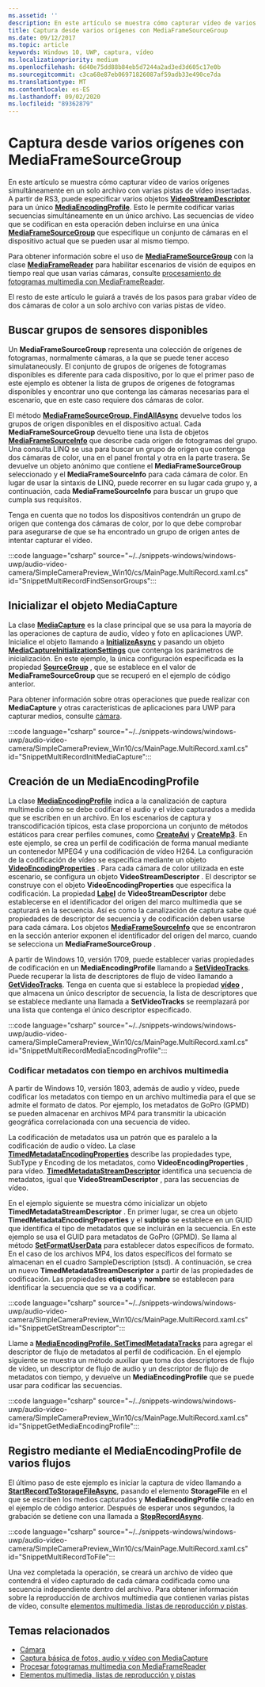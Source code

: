 ```yaml
---
ms.assetid: ''
description: En este artículo se muestra cómo capturar vídeo de varios orígenes simulataneously en un único archivo con varias pistas de vídeo insertadas.
title: Captura desde varios orígenes con MediaFrameSourceGroup
ms.date: 09/12/2017
ms.topic: article
keywords: Windows 10, UWP, captura, vídeo
ms.localizationpriority: medium
ms.openlocfilehash: 6d40e75dd88b84eb5d7244a2ad3ed3d605c17e0b
ms.sourcegitcommit: c3ca68e87eb06971826087af59adb33e490ce7da
ms.translationtype: MT
ms.contentlocale: es-ES
ms.lasthandoff: 09/02/2020
ms.locfileid: "89362879"
---
```

# <a name="capture-from-multiple-sources-using-mediaframesourcegroup"></a>Captura desde varios orígenes con MediaFrameSourceGroup

En este artículo se muestra cómo capturar vídeo de varios orígenes simultáneamente en un solo archivo con varias pistas de vídeo insertadas. A partir de RS3, puede especificar varios objetos **[VideoStreamDescriptor](/uwp/api/windows.media.core.videostreamdescriptor)** para un único **[MediaEncodingProfile](/uwp/api/windows.media.mediaproperties.mediaencodingprofile)**. Esto le permite codificar varias secuencias simultáneamente en un único archivo. Las secuencias de vídeo que se codifican en esta operación deben incluirse en una única **[MediaFrameSourceGroup](/uwp/api/windows.media.capture.frames.mediaframesourcegroup)** que especifique un conjunto de cámaras en el dispositivo actual que se pueden usar al mismo tiempo. 

Para obtener información sobre el uso de **[MediaFrameSourceGroup](/uwp/api/windows.media.capture.frames.mediaframesourcegroup)** con la clase **[MediaFrameReader](/uwp/api/windows.media.capture.frames.mediaframereader)** para habilitar escenarios de visión de equipos en tiempo real que usan varias cámaras, consulte [procesamiento de fotogramas multimedia con MediaFrameReader](process-media-frames-with-mediaframereader.md).

El resto de este artículo le guiará a través de los pasos para grabar vídeo de dos cámaras de color a un solo archivo con varias pistas de vídeo.

## <a name="find-available-sensor-groups"></a>Buscar grupos de sensores disponibles
Un **MediaFrameSourceGroup** representa una colección de orígenes de fotogramas, normalmente cámaras, a la que se puede tener acceso simulataneously. El conjunto de grupos de orígenes de fotogramas disponibles es diferente para cada dispositivo, por lo que el primer paso de este ejemplo es obtener la lista de grupos de orígenes de fotogramas disponibles y encontrar uno que contenga las cámaras necesarias para el escenario, que en este caso requiere dos cámaras de color.

El método **[MediaFrameSourceGroup. FindAllAsync](/uwp/api/windows.media.capture.frames.mediaframesourcegroup.FindAllAsync)** devuelve todos los grupos de origen disponibles en el dispositivo actual. Cada **MediaFrameSourceGroup** devuelto tiene una lista de objetos **[MediaFrameSourceInfo](/uwp/api/windows.media.capture.frames.mediaframesourceinfo)** que describe cada origen de fotogramas del grupo. Una consulta LINQ se usa para buscar un grupo de origen que contenga dos cámaras de color, una en el panel frontal y otra en la parte trasera. Se devuelve un objeto anónimo que contiene el **MediaFrameSourceGroup** seleccionado y el **MediaFrameSourceInfo** para cada cámara de color. En lugar de usar la sintaxis de LINQ, puede recorrer en su lugar cada grupo y, a continuación, cada **MediaFrameSourceInfo** para buscar un grupo que cumpla sus requisitos.

Tenga en cuenta que no todos los dispositivos contendrán un grupo de origen que contenga dos cámaras de color, por lo que debe comprobar para asegurarse de que se ha encontrado un grupo de origen antes de intentar capturar el vídeo.

:::code language="csharp" source="~/../snippets-windows/windows-uwp/audio-video-camera/SimpleCameraPreview_Win10/cs/MainPage.MultiRecord.xaml.cs" id="SnippetMultiRecordFindSensorGroups":::

## <a name="initialize-the-mediacapture-object"></a>Inicializar el objeto MediaCapture
La clase **[MediaCapture](/uwp/api/windows.media.capture.mediacapture)** es la clase principal que se usa para la mayoría de las operaciones de captura de audio, vídeo y foto en aplicaciones UWP. Inicialice el objeto llamando a **[InitializeAsync](/uwp/api/windows.media.capture.mediacapture.InitializeAsync)** y pasando un objeto **[MediaCaptureInitializationSettings](/uwp/api/windows.media.capture.mediacaptureinitializationsettings)** que contenga los parámetros de inicialización. En este ejemplo, la única configuración especificada es la propiedad **[SourceGroup](/uwp/api/windows.media.capture.mediacaptureinitializationsettings.SourceGroup)** , que se establece en el valor de **MediaFrameSourceGroup** que se recuperó en el ejemplo de código anterior.

Para obtener información sobre otras operaciones que puede realizar con **MediaCapture** y otras características de aplicaciones para UWP para capturar medios, consulte [cámara](camera.md).

:::code language="csharp" source="~/../snippets-windows/windows-uwp/audio-video-camera/SimpleCameraPreview_Win10/cs/MainPage.MultiRecord.xaml.cs" id="SnippetMultiRecordInitMediaCapture":::

## <a name="create-a-mediaencodingprofile"></a>Creación de un MediaEncodingProfile
La clase **[MediaEncodingProfile](/uwp/api/windows.media.mediaproperties.mediaencodingprofile)** indica a la canalización de captura multimedia cómo se debe codificar el audio y el vídeo capturados a medida que se escriben en un archivo. En los escenarios de captura y transcodificación típicos, esta clase proporciona un conjunto de métodos estáticos para crear perfiles comunes, como **[CreateAvi](/uwp/api/windows.media.mediaproperties.mediaencodingprofile.createavi)** y **[CreateMp3](/uwp/api/windows.media.mediaproperties.mediaencodingprofile.createmp3)**. En este ejemplo, se crea un perfil de codificación de forma manual mediante un contenedor MPEG4 y una codificación de vídeo H264. La configuración de la codificación de vídeo se especifica mediante un objeto **[VideoEncodingProperties](/uwp/api/windows.media.mediaproperties.videoencodingproperties)** . Para cada cámara de color utilizada en este escenario, se configura un objeto **VideoStreamDescriptor** . El descriptor se construye con el objeto **VideoEncodingProperties** que especifica la codificación. La propiedad **[Label](/uwp/api/windows.media.core.videostreamdescriptor.Label)** de **VideoStreamDescriptor** debe establecerse en el identificador del origen del marco multimedia que se capturará en la secuencia. Así es como la canalización de captura sabe qué propiedades de descriptor de secuencia y de codificación deben usarse para cada cámara. Los objetos **[MediaFrameSourceInfo](/uwp/api/windows.media.capture.frames.mediaframesourceinfo)** que se encontraron en la sección anterior exponen el identificador del origen del marco, cuando se selecciona un **MediaFrameSourceGroup** .


A partir de Windows 10, versión 1709, puede establecer varias propiedades de codificación en un **MediaEncodingProfile** llamando a **[SetVideoTracks](/uwp/api/windows.media.mediaproperties.mediaencodingprofile.setvideotracks)**. Puede recuperar la lista de descriptores de flujo de vídeo llamando a **[GetVideoTracks](/uwp/api/windows.media.mediaproperties.mediaencodingprofile.GetVideoTracks)**. Tenga en cuenta que si establece la propiedad **[vídeo](/uwp/api/windows.media.mediaproperties.mediaencodingprofile.Video)** , que almacena un único descriptor de secuencia, la lista de descriptores que se establece mediante una llamada a **SetVideoTracks** se reemplazará por una lista que contenga el único descriptor especificado.


:::code language="csharp" source="~/../snippets-windows/windows-uwp/audio-video-camera/SimpleCameraPreview_Win10/cs/MainPage.MultiRecord.xaml.cs" id="SnippetMultiRecordMediaEncodingProfile":::

### <a name="encode-timed-metadata-in-media-files"></a>Codificar metadatos con tiempo en archivos multimedia

A partir de Windows 10, versión 1803, además de audio y vídeo, puede codificar los metadatos con tiempo en un archivo multimedia para el que se admite el formato de datos. Por ejemplo, los metadatos de GoPro (GPMD) se pueden almacenar en archivos MP4 para transmitir la ubicación geográfica correlacionada con una secuencia de vídeo. 

La codificación de metadatos usa un patrón que es paralelo a la codificación de audio o vídeo. La clase [**TimedMetadataEncodingProperties**](/uwp/api/windows.media.mediaproperties.timedmetadataencodingproperties) describe las propiedades type, SubType y Encoding de los metadatos, como **VideoEncodingProperties** , para vídeo. [**TimedMetadataStreamDescriptor**](/uwp/api/windows.media.core.timedmetadatastreamdescriptor) identifica una secuencia de metadatos, igual que **VideoStreamDescriptor** , para las secuencias de vídeo.  

En el ejemplo siguiente se muestra cómo inicializar un objeto **TimedMetadataStreamDescriptor** . En primer lugar, se crea un objeto **TimedMetadataEncodingProperties** y el **subtipo** se establece en un GUID que identifica el tipo de metadatos que se incluirán en la secuencia. En este ejemplo se usa el GUID para metadatos de GoPro (GPMD). Se llama al método [**SetFormatUserData**](/uwp/api/windows.media.mediaproperties.timedmetadataencodingproperties.setformatuserdata) para establecer datos específicos de formato. En el caso de los archivos MP4, los datos específicos del formato se almacenan en el cuadro SampleDescription (stsd). A continuación, se crea un nuevo **TimedMetadataStreamDescriptor** a partir de las propiedades de codificación. Las propiedades **etiqueta** y **nombre** se establecen para identificar la secuencia que se va a codificar. 

:::code language="csharp" source="~/../snippets-windows/windows-uwp/audio-video-camera/SimpleCameraPreview_Win10/cs/MainPage.MultiRecord.xaml.cs" id="SnippetGetStreamDescriptor":::

Llame a [**MediaEncodingProfile. SetTimedMetadataTracks**](/uwp/api/windows.media.mediaproperties.mediaencodingprofile.settimedmetadatatracks) para agregar el descriptor de flujo de metadatos al perfil de codificación. En el ejemplo siguiente se muestra un método auxiliar que toma dos descriptores de flujo de vídeo, un descriptor de flujo de audio y un descriptor de flujo de metadatos con tiempo, y devuelve un **MediaEncodingProfile** que se puede usar para codificar las secuencias.

:::code language="csharp" source="~/../snippets-windows/windows-uwp/audio-video-camera/SimpleCameraPreview_Win10/cs/MainPage.MultiRecord.xaml.cs" id="SnippetGetMediaEncodingProfile":::

## <a name="record-using-the-multi-stream-mediaencodingprofile"></a>Registro mediante el MediaEncodingProfile de varios flujos
El último paso de este ejemplo es iniciar la captura de vídeo llamando a **[StartRecordToStorageFileAsync](/uwp/api/windows.media.capture.mediacapture.startrecordtostoragefileasync)**, pasando el elemento **StorageFile** en el que se escriben los medios capturados y **MediaEncodingProfile** creado en el ejemplo de código anterior. Después de esperar unos segundos, la grabación se detiene con una llamada a **[StopRecordAsync](/uwp/api/windows.media.capture.mediacapture.StopRecordAsync)**.

:::code language="csharp" source="~/../snippets-windows/windows-uwp/audio-video-camera/SimpleCameraPreview_Win10/cs/MainPage.MultiRecord.xaml.cs" id="SnippetMultiRecordToFile":::

Una vez completada la operación, se creará un archivo de vídeo que contendrá el vídeo capturado de cada cámara codificada como una secuencia independiente dentro del archivo. Para obtener información sobre la reproducción de archivos multimedia que contienen varias pistas de vídeo, consulte [elementos multimedia, listas de reproducción y pistas](media-playback-with-mediasource.md).

## <a name="related-topics"></a>Temas relacionados

* [Cámara](camera.md)
* [Captura básica de fotos, audio y vídeo con MediaCapture](basic-photo-video-and-audio-capture-with-MediaCapture.md)
* [Procesar fotogramas multimedia con MediaFrameReader](process-media-frames-with-mediaframereader.md)
* [Elementos multimedia, listas de reproducción y pistas](media-playback-with-mediasource.md)


 

 
